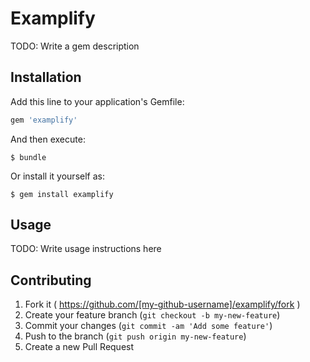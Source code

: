 # Examplify

TODO: Write a gem description

## Installation

Add this line to your application's Gemfile:

```ruby
gem 'examplify'
```

And then execute:

    $ bundle

Or install it yourself as:

    $ gem install examplify

## Usage

TODO: Write usage instructions here

## Contributing

1. Fork it ( https://github.com/[my-github-username]/examplify/fork )
2. Create your feature branch (`git checkout -b my-new-feature`)
3. Commit your changes (`git commit -am 'Add some feature'`)
4. Push to the branch (`git push origin my-new-feature`)
5. Create a new Pull Request
